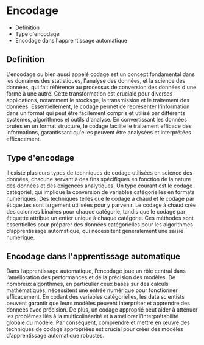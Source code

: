 # Encodage 

* Definition
* Type d'encodage
* Encodage dans l'apprentissage automatique

## Definition

L'encodage ou bien aussi appelé codage est un concept fondamental dans les domaines des statistiques, l'analyse des données, et la science des données, qui fait référence au processus de conversion des données d'une forme à une autre. Cette transformation est cruciale pour diverses applications, notamment le stockage, la transmission et le traitement des données. Essentiellement, le codage permet de représenter l'information dans un format qui peut être facilement compris et utilisé par différents systèmes, algorithmes et outils d'analyse. En convertissant les données brutes en un format structuré, le codage facilite le traitement efficace des informations, garantissant qu'elles peuvent être analysées et interprétées efficacement.

## Type d'encodage 

Il existe plusieurs types de techniques de codage utilisées en science des données, chacune servant à des fins spécifiques en fonction de la nature des données et des exigences analytiques. Un type courant est le codage catégoriel, qui implique la conversion de variables catégorielles en formats numériques. Des techniques telles que le codage à chaud et le codage par étiquettes sont largement utilisées pour y parvenir. Le codage à chaud crée des colonnes binaires pour chaque catégorie, tandis que le codage par étiquette attribue un entier unique à chaque catégorie. Ces méthodes sont essentielles pour préparer des données catégorielles pour les algorithmes d’apprentissage automatique, qui nécessitent généralement une saisie numérique.

## Encodage dans l'apprentissage automatique

Dans l’apprentissage automatique, l’encodage joue un rôle central dans l’amélioration des performances et de la précision des modèles. De nombreux algorithmes, en particulier ceux basés sur des calculs mathématiques, nécessitent une entrée numérique pour fonctionner efficacement. En codant des variables catégorielles, les data scientists peuvent garantir que leurs modèles peuvent interpréter et apprendre des données avec précision. De plus, un codage approprié peut aider à atténuer les problèmes liés à la multicolinéarité et à améliorer l’interprétabilité globale du modèle. Par conséquent, comprendre et mettre en œuvre des techniques de codage appropriées est crucial pour créer des modèles d’apprentissage automatique robustes.

